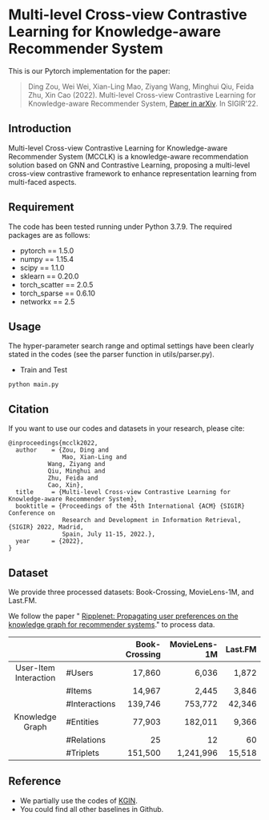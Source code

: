 # Multi-level Cross-view Contrastive Learning for Knowledge-aware Recommender System
This is our Pytorch implementation for the paper:
> Ding Zou, Wei Wei, Xian-Ling Mao, Ziyang Wang, Minghui Qiu, Feida Zhu, Xin Cao (2022). Multi-level Cross-view Contrastive Learning for Knowledge-aware Recommender System, [Paper in arXiv](https://arxiv.org/pdf/2204.08807.pdf). In SIGIR'22.


## Introduction
Multi-level Cross-view Contrastive Learning for Knowledge-aware Recommender System (MCCLK) is a knowledge-aware recommendation solution based on GNN and Contrastive Learning,
proposing a multi-level cross-view contrastive framework to enhance representation learning from multi-faced aspects.

## Requirement
The code has been tested running under Python 3.7.9. The required packages are as follows:
- pytorch == 1.5.0
- numpy == 1.15.4
- scipy == 1.1.0
- sklearn == 0.20.0
- torch_scatter == 2.0.5
- torch_sparse == 0.6.10
- networkx == 2.5

## Usage
The hyper-parameter search range and optimal settings have been clearly stated in the codes (see the parser function in utils/parser.py).
* Train and Test

```
python main.py 
```

## Citation
If you want to use our codes and datasets in your research, please cite:
```
@inproceedings{mcclk2022,
  author    = {Zou, Ding and
               Mao, Xian-Ling and
	       Wang, Ziyang and
	       Qiu, Minghui and
	       Zhu, Feida and
	       Cao, Xin},
  title     = {Multi-level Cross-view Contrastive Learning for Knowledge-aware Recommender System},
  booktitle = {Proceedings of the 45th International {ACM} {SIGIR} Conference on
               Research and Development in Information Retrieval, {SIGIR} 2022, Madrid,
               Spain, July 11-15, 2022.},
  year      = {2022},
}
```



## Dataset

We provide three processed datasets: Book-Crossing, MovieLens-1M, and Last.FM.

We follow the paper " [Ripplenet: Propagating user preferences on the knowledge
graph for recommender systems](https://github.com/hwwang55/RippleNet)." to process data.


|                       |               | Book-Crossing | MovieLens-1M | Last.FM |
| :-------------------: | :------------ | ----------:   | --------: | ---------: |
| User-Item Interaction | #Users        |      17,860   |    6,036  |      1,872 |
|                       | #Items        |      14,967   |    2,445  |      3,846 |
|                       | #Interactions |     139,746   |  753,772  |      42,346|
|    Knowledge Graph    | #Entities     |      77,903   |    182,011|      9,366 |
|                       | #Relations    |          25   |         12|         60 |
|                       | #Triplets     |   151,500     |  1,241,996|     15,518 |


## Reference 
- We partially use the codes of [KGIN](https://github.com/huangtinglin/Knowledge_Graph_based_Intent_Network).
- You could find all other baselines in Github.
